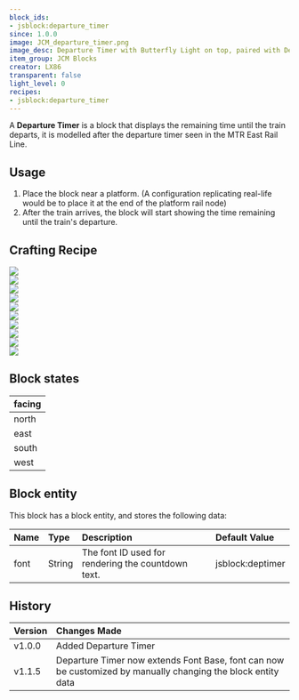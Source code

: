 ```yaml
---
block_ids:
- jsblock:departure_timer
since: 1.0.0
image: JCM_departure_timer.png
image_desc: Departure Timer with Butterfly Light on top, paired with Departure Pole behind
item_group: JCM Blocks
creator: LX86
transparent: false
light_level: 0
recipes:
- jsblock:departure_timer
---
```


A **Departure Timer** is a block that displays the remaining time until the train departs, it is modelled after the departure timer seen in the MTR East Rail Line.

## Usage
1. Place the block near a platform. (A configuration replicating real-life would be to place it at the end of the platform rail node)
2. After the train arrives, the block will start showing the time remaining until the train's departure.

## Crafting Recipe
<div class="crafting">
    <div class="crafting-table">
        <!-- row 1 -->
        <div><img src="../crafting/Minecraft_Iron_ingot.png"></div>
        <div><img src="../crafting/Minecraft_Iron_ingot.png"></div>
        <div><img src="../crafting/Minecraft_Iron_ingot.png"></div>
        <!-- row 2 -->
        <div><img src="../crafting/Minecraft_Redstone.png"></div>
        <div><img src="../crafting/Minecraft_Clock.png"></div>
        <div><img src="../crafting/Minecraft_Redstone.png"></div>
        <!-- row 3 -->
        <div><img src="../crafting/Minecraft_Iron_ingot.png"></div>
        <div><img src="../crafting/Minecraft_Iron_ingot.png"></div>
        <div><img src="../crafting/Minecraft_Iron_ingot.png"></div>
    </div>
    <div class="crafting-arrow"></div>
    <div class="crafting-result">
        <img src="../crafting/JCM_Item_Departure_timer.png">
    </div>
</div>

## Block states
| facing |
|:-------|
| north  |
| east   |
| south  |
| west   |


## Block entity
This block has a block entity, and stores the following data:

| Name | Type   | Description                                        | Default Value    |
|:-----|:-------|:---------------------------------------------------|:-----------------|
| font | String | The font ID used for rendering the countdown text. | jsblock:deptimer |

## History
| Version | Changes Made                                                                                                 |
|:--------|:-------------------------------------------------------------------------------------------------------------|
| v1.0.0  | Added Departure Timer                                                                                        |
| v1.1.5  | Departure Timer now extends Font Base, font can now be customized by manually changing the block entity data |